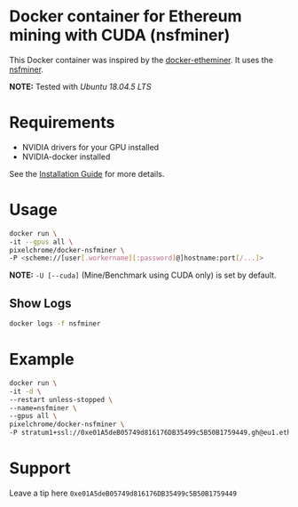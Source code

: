 # Docker container for Ethereum mining with CUDA (nsfminer)

This Docker container was inspired by the [docker-etheminer](https://github.com/thipokch/docker-ethminer). It uses the [nsfminer](https://github.com/no-fee-ethereum-mining/nsfminer).

**NOTE:** Tested with *Ubuntu 18.04.5 LTS*

# Requirements

* NVIDIA drivers for your GPU installed
* NVIDIA-docker installed

See the [Installation Guide](https://docs.nvidia.com/datacenter/cloud-native/container-toolkit/install-guide.html) for more details.
 
# Usage

```sh
docker run \
-it --gpus all \
pixelchrome/docker-nsfminer \
-P <scheme://[user[.workername][:password]@]hostname:port[/...]>
```

**NOTE:** `-U [--cuda]` (Mine/Benchmark using CUDA only) is set by default.

## Show Logs

```sh
docker logs -f nsfminer
```

# Example

```sh
docker run \
-it -d \
--restart unless-stopped \
--name=nsfminer \
--gpus all \
pixelchrome/docker-nsfminer \
-P stratum1+ssl://0xe01A5deB05749d816176DB35499c5B50B1759449.gh@eu1.ethermine.org:5555
```

# Support

Leave a tip here `0xe01A5deB05749d816176DB35499c5B50B1759449`